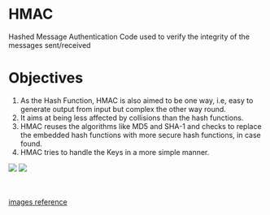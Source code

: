 # HMAC
Hashed Message Authentication Code used to verify the integrity of the messages sent/received


<h1>Objectives</h1> 
<ol>
<li>As the Hash Function, HMAC is also aimed to be one way, i.e, easy to generate output from input but complex the other way round. </li>
<li>It aims at being less affected by collisions than the hash functions. </li>
<li>HMAC reuses the algorithms like MD5 and SHA-1 and checks to replace the embedded hash functions with more secure hash functions, in case found. </li>
<li>HMAC tries to handle the Keys in a more simple manner. </li>
</ol>
<img src="https://media.geeksforgeeks.org/wp-content/uploads/44-4.png"/>
<img src="https://media.geeksforgeeks.org/wp-content/uploads/1111-2.png"/>

<br/>
<br/>
<br/>

<a href="https://www.geeksforgeeks.org/hmac-algorithm-in-computer-network/" target="__blank">images reference</a>
